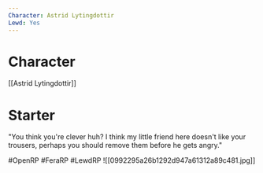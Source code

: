```yaml
---
Character: Astrid Lytingdottir
Lewd: Yes
---
```

# Character
[[Astrid Lytingdottir]]

# Starter
"You think you're clever huh? I think my little friend here doesn't like your trousers, perhaps you should remove them before he gets angry."

#OpenRP #FeraRP #LewdRP 
![[0992295a26b1292d947a61312a89c481.jpg]]
